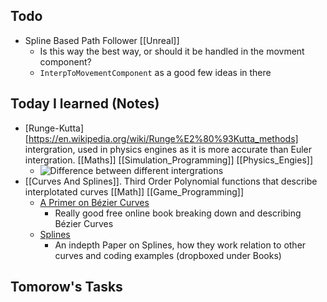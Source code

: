 ## Todo

- Spline Based Path Follower [[Unreal]]
	- Is this way the best way, or should it be handled in the movment component?
	- `InterpToMovementComponent` as a good few ideas in there

## Today I learned (Notes)
- [Runge-Kutta][https://en.wikipedia.org/wiki/Runge%E2%80%93Kutta_methods] intergration, used in physics engines as it is more accurate than Euler intergration. [[Maths]] [[Simulation_Programming]] [[Physics_Engies]]
	- ![Difference between different intergrations](https://upload.wikimedia.org/wikipedia/commons/thumb/0/00/Runge-kutta.svg/1920px-Runge-kutta.svg.png)
-  [[Curves And Splines]]. Third Order Polynomial functions that describe interplotated curves [[Math]] [[Game_Programming]]
	- [A Primer on Bézier Curves](https://pomax.github.io/bezierinfo/[[introduction]])
		- Really good free online book breaking down and describing Bézier Curves
	- [Splines](https://people.cs.clemson.edu/~dhouse/courses/405/notes/splines.pdf)
		- An indepth Paper on Splines, how they work relation to other curves and coding examples (dropboxed under Books)

## Tomorow's Tasks